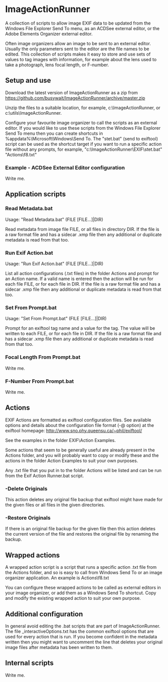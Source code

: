 # ImageActionRunner

A collection of scripts to allow image EXIF data to be updated from the Windows File Explorer Send To menu, as an ACDSee external editor, or the Adobe Elements Organizer external editor.

Often image organizers allow an image to be sent to an external editor. Usually the only parameters sent to the editor are the file names to be edited. This collection of scripts makes it easy to store and use sets of values to tag images with information, for example about the lens used to take a photograph, lens focal length, or F-number.

## Setup and use

Download the latest version of ImageActionRunner as a zip from https://github.com/busywait/ImageActionRunner/archive/master.zip

Unzip the files to a suitable location, for example, c:\ImageActionRunner, or c:\utils\ImageActionRunner.

Configure your favourite image organizer to call the scripts as an external editor. If you would like to use these scripts from the Windows File Explorer Send To menu then you can create shortcuts in %appdata%\Microsoft\Windows\Send To. The "stet.bat" (send to exiftool) script can be used as the shortcut target if you want to run a specific action file without any prompts, for example, 
    "c:\ImageActionRunner\EXIF\stet.bat" "Actions\f8.txt" 

### Example - ACDSee External Editor configuration
Write me.

## Application scripts

### Read Metadata.bat

Usage: "Read Metadata.bat" (FILE [FILE...]|DIR)

Read metadata from image file FILE, or all files in directory DIR. If the file is a raw format file and has a sidecar .xmp file then any additional or duplicate metadata is read from that too.

### Run Exif Action.bat

Usage: "Run Exif Action.bat" (FILE [FILE...]|DIR)

List all action configurations (.txt files) in the folder Actions and prompt for an Action name. If a valid name is entered then the action will be run for each file FILE, or for each file in DIR. If the file is a raw format file and has a sidecar .xmp file then any additional or duplicate metadata is read from that too.

### Set From Prompt.bat

Usage: "Set From Prompt.bat" (FILE [FILE...]|DIR)

Prompt for an exiftool tag name and a value for the tag. The value will be written to each FILE, or for each file in DIR. If the file is a raw format file and has a sidecar .xmp file then any additional or duplicate metadata is read from that too. 

### Focal Length From Prompt.bat

Write me.

### F-Number From Prompt.bat

Write me.

## Actions

EXIF Actions are formatted as exiftool configuration files. See available options and details about the configuration file format (-@ option) at the exiftool homepage:
http://www.sno.phy.queensu.ca/~phil/exiftool/

See the examples in the folder EXIF\Action Examples.

Some actions that seem to be generally useful are already present in the Actions folder, and you will probably want to copy or modify these and the actions in the folder Action Examples to suit your own purposes. 

Any .txt file that you put in to the folder Actions will be listed and can be run from the Exif Action Runner.bat script.

### -Delete Originals

This action deletes any original file backup that exiftool might have made for the given files or all files in the given directories.

### -Restore Originals

If there is an original file backup for the given file then this action deletes the current version of the file and restores the original file by renaming the backup.

## Wrapped actions

A wrapped action script is a script that runs a specific action .txt file from the Actions folder, and so is easy to call from Windows Send To or an image organizer application. An example is 
    Actions\f8.txt
	
You can configure these wrapped actions to be called as external editors in your image organizer, or add them as a Windows Send To shortcut. Copy and modify the existing wrapped action to suit your own purpose.
	
## Additional configuration

In general avoid editing the .bat scripts that are part of ImageActionRunner. The file \_interactiveOptions.txt has the common exiftool options that are used for every action that is run. If you become confident in the metadata written then you might want to uncomment the line that deletes your original image files after metadata has been written to them.

## Internal scripts

Write me.
